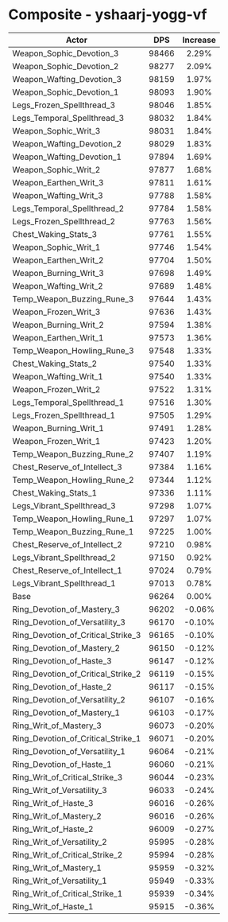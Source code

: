 # Composite - yshaarj-yogg-vf
| Actor | DPS | Increase |
|---|:---:|:---:|
|Weapon_Sophic_Devotion_3|98466|2.29%|
|Weapon_Sophic_Devotion_2|98277|2.09%|
|Weapon_Wafting_Devotion_3|98159|1.97%|
|Weapon_Sophic_Devotion_1|98093|1.90%|
|Legs_Frozen_Spellthread_3|98046|1.85%|
|Legs_Temporal_Spellthread_3|98032|1.84%|
|Weapon_Sophic_Writ_3|98031|1.84%|
|Weapon_Wafting_Devotion_2|98029|1.83%|
|Weapon_Wafting_Devotion_1|97894|1.69%|
|Weapon_Sophic_Writ_2|97877|1.68%|
|Weapon_Earthen_Writ_3|97811|1.61%|
|Weapon_Wafting_Writ_3|97788|1.58%|
|Legs_Temporal_Spellthread_2|97784|1.58%|
|Legs_Frozen_Spellthread_2|97763|1.56%|
|Chest_Waking_Stats_3|97761|1.55%|
|Weapon_Sophic_Writ_1|97746|1.54%|
|Weapon_Earthen_Writ_2|97704|1.50%|
|Weapon_Burning_Writ_3|97698|1.49%|
|Weapon_Wafting_Writ_2|97689|1.48%|
|Temp_Weapon_Buzzing_Rune_3|97644|1.43%|
|Weapon_Frozen_Writ_3|97636|1.43%|
|Weapon_Burning_Writ_2|97594|1.38%|
|Weapon_Earthen_Writ_1|97573|1.36%|
|Temp_Weapon_Howling_Rune_3|97548|1.33%|
|Chest_Waking_Stats_2|97540|1.33%|
|Weapon_Wafting_Writ_1|97540|1.33%|
|Weapon_Frozen_Writ_2|97522|1.31%|
|Legs_Temporal_Spellthread_1|97516|1.30%|
|Legs_Frozen_Spellthread_1|97505|1.29%|
|Weapon_Burning_Writ_1|97491|1.28%|
|Weapon_Frozen_Writ_1|97423|1.20%|
|Temp_Weapon_Buzzing_Rune_2|97407|1.19%|
|Chest_Reserve_of_Intellect_3|97384|1.16%|
|Temp_Weapon_Howling_Rune_2|97344|1.12%|
|Chest_Waking_Stats_1|97336|1.11%|
|Legs_Vibrant_Spellthread_3|97298|1.07%|
|Temp_Weapon_Howling_Rune_1|97297|1.07%|
|Temp_Weapon_Buzzing_Rune_1|97225|1.00%|
|Chest_Reserve_of_Intellect_2|97210|0.98%|
|Legs_Vibrant_Spellthread_2|97150|0.92%|
|Chest_Reserve_of_Intellect_1|97024|0.79%|
|Legs_Vibrant_Spellthread_1|97013|0.78%|
|Base|96264|0.00%|
|Ring_Devotion_of_Mastery_3|96202|-0.06%|
|Ring_Devotion_of_Versatility_3|96170|-0.10%|
|Ring_Devotion_of_Critical_Strike_3|96165|-0.10%|
|Ring_Devotion_of_Mastery_2|96150|-0.12%|
|Ring_Devotion_of_Haste_3|96147|-0.12%|
|Ring_Devotion_of_Critical_Strike_2|96119|-0.15%|
|Ring_Devotion_of_Haste_2|96117|-0.15%|
|Ring_Devotion_of_Versatility_2|96107|-0.16%|
|Ring_Devotion_of_Mastery_1|96103|-0.17%|
|Ring_Writ_of_Mastery_3|96073|-0.20%|
|Ring_Devotion_of_Critical_Strike_1|96071|-0.20%|
|Ring_Devotion_of_Versatility_1|96064|-0.21%|
|Ring_Devotion_of_Haste_1|96060|-0.21%|
|Ring_Writ_of_Critical_Strike_3|96044|-0.23%|
|Ring_Writ_of_Versatility_3|96033|-0.24%|
|Ring_Writ_of_Haste_3|96016|-0.26%|
|Ring_Writ_of_Mastery_2|96016|-0.26%|
|Ring_Writ_of_Haste_2|96009|-0.27%|
|Ring_Writ_of_Versatility_2|95995|-0.28%|
|Ring_Writ_of_Critical_Strike_2|95994|-0.28%|
|Ring_Writ_of_Mastery_1|95959|-0.32%|
|Ring_Writ_of_Versatility_1|95949|-0.33%|
|Ring_Writ_of_Critical_Strike_1|95939|-0.34%|
|Ring_Writ_of_Haste_1|95915|-0.36%|
